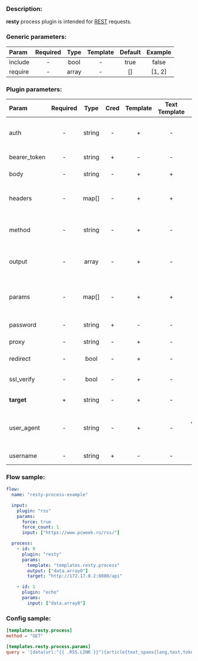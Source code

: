 ### Description:

**resty** process plugin is intended for [REST](https://en.wikipedia.org/wiki/Representational_state_transfer) requests.


### Generic parameters:

| Param     | Required   | Type    | Template   | Default   | Example   |
| :-------- | :--------: | :-----: | :--------: | :-------: | :-------: |
| include   | -          | bool    | -          | true      | false     |
| require   | -          | array   | -          | []        | [1, 2]    |


### Plugin parameters:

| Param        | Required   | Type     | Cred  | Template   | Text Template | Default             | Example                          | Description                                                                                      |
| :----------- | :--------: | :------: | :---: | :--------: | :-----------: | :-----------------: | :------------------------------: | :-----------------------------------                                                             |
| auth         | -          | string   | -     | +          | -             | ""                  | "basic"                          | Auth method (basic, bearer).                                                                     |
| bearer_token | -          | string   | +     | -          | -             | ""                  | "qwerty"                         | Bearer token.                                                                                    |
| body         | -          | string   | -     | +          | +             | ""                  | "{"foo": "bar"}"                 | Request body.                                                                                    |
| headers      | -          | map[]    | -     | +          | +             | map[]               | see example                      | Dynamic list of request headers.                                                                 |
| method       | -          | string   | -     | +          | -             | "GET"               | "POST"                           | Request method (GET, POST).                                                                      |
| output       | -          | array    | -     | +          | -             | "[]"                | ["data.array0"]                  | List of target [DataItem](https://github.com/livelace/gosquito/blob/master/docs/data.md) fields. |
| params       | -          | map[]    | -     | +          | +             | map[]               | see example                      | Dynamic list of request query parameters.                                                        |
| password     | -          | string   | +     | -          | -             | ""                  | ""                               | Basic auth password.                                                                             |
| proxy        | -          | string   | -     | +          | -             | ""                  | "http://127.0.0.1:8080"          | Proxy settings.                                                                                  |
| redirect     | -          | bool     | -     | +          | -             | true                | false                            | Follow redirects.                                                                                |
| ssl_verify   | -          | bool     | -     | +          | -             | true                | false                            | Verify server certificate.                                                                       |
| **target**   | +          | string   | -     | +          | -             | ""                  | "http://172.17.0.2:8080/api"     | REST endpoint.                                                                                   |
| user_agent   | -          | string   | -     | +          | -             | "gosquito v1.0.0"   | "webchela 1.0"                   | Custom User-Agent for feed access.                                                               |
| username     | -          | string   | +     | -          | -             | ""                  | ""                               | Basic auth username.                                                                             |


### Flow sample:

```yaml
flow:
  name: "resty-process-example"

  input:
    plugin: "rss"
    params:
      force: true
      force_count: 1
      input: ["https://www.pcweek.ru/rss/"]

  process:
    - id: 0
      plugin: "resty"
      params:
        template: "templates.resty.process"
        output: ["data.array0"]
        target: "http://172.17.0.2:8080/api"

    - id: 1
      plugin: "echo"
      params:
        input: ["data.array0"]
```

### Config sample:

```toml
[templates.resty.process]
method = "GET"

[templates.resty.process.params]
query = '{data(url:"{{ .RSS.LINK }}"){article{text_spans{lang,text,tokens_amount}}}}'

```



